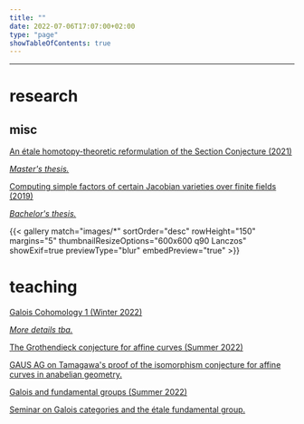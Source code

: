 ```yaml
---
title: ""
date: 2022-07-06T17:07:00+02:00
type: "page"
showTableOfContents: true
---
```


<hr style="width:100%">

# research

## misc
<div class="tabular-list">
            <a class="tabular-list-item" href="https://github.com/tholzschuh/uni-files/raw/master/articles/reformulation.pdf">
              <div class="title">An étale homotopy-theoretic reformulation of the Section Conjecture (2021)</div>
              <p><em>Master's thesis.</em></p>
            </a>
            <a class="tabular-list-item" href="https://github.com/tholzschuh/uni-files/raw/master/articles/computing-simple-factors-of-certain-jacobian-varieties.pdf">
              <div class="title">Computing simple factors of certain Jacobian varieties over finite fields (2019)</div>
              <p><em>Bachelor's thesis.</em></p>
            </a>
</div>

{{< gallery match="images/*" sortOrder="desc" rowHeight="150" margins="5" thumbnailResizeOptions="600x600 q90 Lanczos" showExif=true previewType="blur" embedPreview="true" >}}

# teaching

<div class="tabular-list">
            <a class="tabular-list-item" href="/math/teaching/winter22/galois-cohomology-1/">
              <div class="title">Galois Cohomology 1 (Winter 2022)</div>
	      <p><em>More details tba.</em></p>
            </a>
            <a class="tabular-list-item" href="/math/teaching/summer22/grothendieck-conjecture-affine-curves">
              <div class="title">The Grothendieck conjecture for affine curves (Summer 2022)</div>
	      <p>GAUS AG on Tamagawa's proof of the isomorphism conjecture for affine curves in anabelian geometry.</p>
            </a>
            <a class="tabular-list-item" href="/math/teaching/summer22/galois-and-fundamental-groups">
              <div class="title">Galois and fundamental groups (Summer 2022)</div>
	      <p>Seminar on Galois categories and the étale fundamental group.</p>
            </a>
</div>

